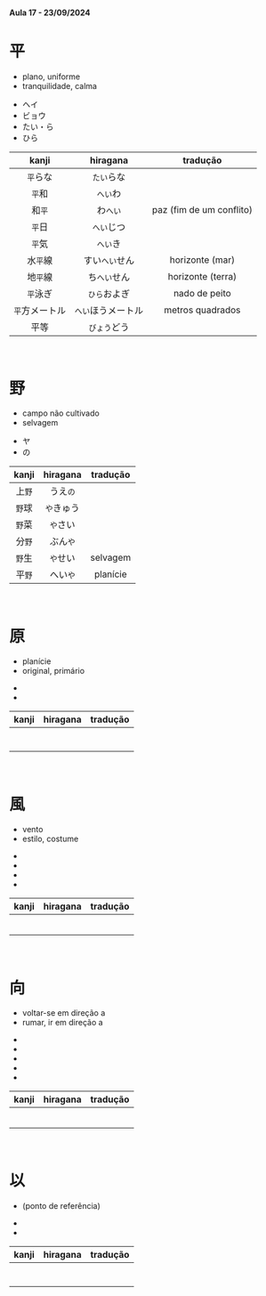 #### Aula 17 - 23/09/2024


# 平
<ul><li>plano, uniforme</li><li>tranquilidade, calma</li></ul>

<ul><li>ヘイ</li><li>ビョウ</li><li>たい・ら</li><li>ひら</li></ul>

| kanji | hiragana | tradução |
|:---:|:---:|:---:|
| ```平```らな | ```たい```らな |  |
| ```平```和 | ```へい```わ |  |
| 和```平``` | わ```へい``` | paz (fim de um conflito) |
| ```平```日 | ```へい```じつ |  |
| ```平```気 | ```へい```き |  |
| 水```平```線 | すい```へい```せん | horizonte (mar) |
| 地```平```線 | ち```へい```せん | horizonte (terra) |
| ```平```泳ぎ | ```ひら```およぎ | nado de peito |
| ```平```方メートル | ```へい```ほうメートル | metros quadrados |
| 平等 | ```びょう```どう |  |

<br>


# 野
<ul><li>campo não cultivado</li><li>selvagem</li></ul>

<ul><li>ヤ</li><li>の</li></ul>

| kanji | hiragana | tradução |
|:---:|:---:|:---:|
| 上```野``` | うえ```の``` |  |
| ```野```球 | ```や```きゅう |  |
| ```野```菜 | ```や```さい |  |
| 分```野``` | ぶん```や``` |  |
| ```野```生 | ```や```せい | selvagem |
| 平```野``` | へい```や``` | planície |

<br>


# 原
<ul><li>planície</li><li>original, primário</li></ul>

<ul><li></li><li></li></ul>

| kanji | hiragana | tradução |
|:---:|:---:|:---:|
|  |  |  |
|  |  |  |
|  |  |  |
|  |  |  |
|  |  |  |
|  |  |  |
|  |  |  |

<br>


# 風
<ul><li>vento</li><li>estilo, costume</li></ul>

<ul><li></li><li></li><li></li><li></li></ul>

| kanji | hiragana | tradução |
|:---:|:---:|:---:|
|  |  |  |
|  |  |  |
|  |  |  |
|  |  |  |
|  |  |  |
|  |  |  |

<br>


# 向
<ul><li>voltar-se em direção a</li><li>rumar, ir em direção a</li></ul>

<ul><li></li><li></li><li></li><li></li><li></li></ul>

| kanji | hiragana | tradução |
|:---:|:---:|:---:|
|  |  |  |
|  |  |  |
|  |  |  |
|  |  |  |
|  |  |  |
|  |  |  |

<br>


# 以
- (ponto de referência)

<ul><li></li><li></li></ul>

| kanji | hiragana | tradução |
|:---:|:---:|:---:|
|  |  |  |
|  |  |  |
|  |  |  |
|  |  |  |
|  |  |  |
|  |  |  |
|  |  |  |